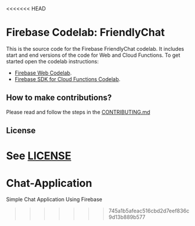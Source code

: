<<<<<<< HEAD
# Firebase Codelab: FriendlyChat

This is the source code for the Firebase FriendlyChat codelab. It includes start and end versions of the
code for Web and Cloud Functions. To get started open the codelab instructions:

 - [Firebase Web Codelab](https://codelabs.developers.google.com/codelabs/firebase-web/).
 - [Firebase SDK for Cloud Functions Codelab](https://codelabs.developers.google.com/codelabs/firebase-cloud-functions/).


## How to make contributions?
Please read and follow the steps in the [CONTRIBUTING.md](CONTRIBUTING.md)


## License
See [LICENSE](LICENSE)
=======
# Chat-Application
Simple Chat Application Using Firebase
>>>>>>> 745a1b5afeac516cbd2d7eef836c9d13b889b577
